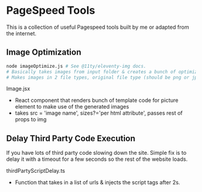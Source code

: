 # PageSpeed Tools

This is a collection of useful Pagespeed tools built by me or adapted from the internet.

## Image Optimization
```bash
node imageOptimize.js # See @11ty/eleventy-img docs. 
# Basically takes images from input folder & creates a bunch of optimized copies in output folder at varying sizes
# Makes images in 2 file types, original file type (should be png or jpg ideally) & webp
```

Image.jsx
- React component that renders bunch of template code for picture element to make use of the generated images
- takes src = 'image name', sizes?='per html attribute', passes rest of props to img


## Delay Third Party Code Execution
If you have lots of third party code slowing down the site. Simple fix is to delay it with a timeout for a few seconds so the rest of the website loads.

thirdPartyScriptDelay.ts
- Function that takes in a list of urls & injects the script tags after 2s.